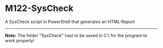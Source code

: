 # M122-SysCheck
A SysCheck script in PowerShell that generates an HTML-Report

---

**Note:** The folder "SysCheck" hast to be saved in C:\ for the program to work properly!
